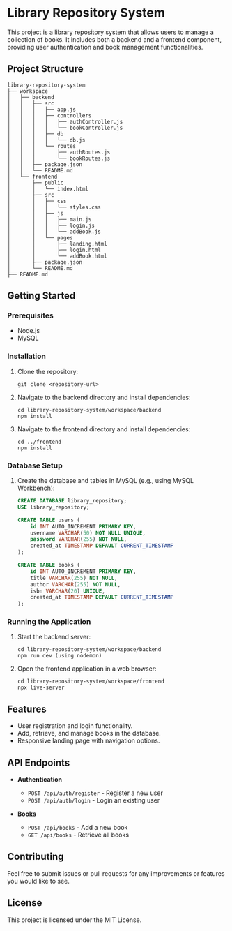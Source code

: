 # Library Repository System

This project is a library repository system that allows users to manage a collection of books. It includes both a backend and a frontend component, providing user authentication and book management functionalities.

## Project Structure

```
library-repository-system
├── workspace
│   ├── backend
│   │   ├── src
│   │   │   ├── app.js
│   │   │   ├── controllers
│   │   │   │   ├── authController.js
│   │   │   │   └── bookController.js
│   │   │   ├── db
│   │   │   │   └── db.js
│   │   │   └── routes
│   │   │       ├── authRoutes.js
│   │   │       └── bookRoutes.js
│   │   ├── package.json
│   │   └── README.md
│   └── frontend
│       ├── public
│       │   └── index.html
│       ├── src
│       │   ├── css
│       │   │   └── styles.css
│       │   ├── js
│       │   │   ├── main.js
│       │   │   ├── login.js
│       │   │   └── addBook.js
│       │   └── pages
│       │       ├── landing.html
│       │       ├── login.html
│       │       └── addBook.html
│       ├── package.json
│       └── README.md
├── README.md
```

## Getting Started

### Prerequisites

- Node.js
- MySQL

### Installation

1. Clone the repository:
   ```
   git clone <repository-url>
   ```

2. Navigate to the backend directory and install dependencies:
   ```
   cd library-repository-system/workspace/backend
   npm install
   ```

3. Navigate to the frontend directory and install dependencies:
   ```
   cd ../frontend
   npm install
   ```

### Database Setup

1. Create the database and tables in MySQL (e.g., using MySQL Workbench):

   ```sql
   CREATE DATABASE library_repository;
   USE library_repository;

   CREATE TABLE users (
       id INT AUTO_INCREMENT PRIMARY KEY,
       username VARCHAR(50) NOT NULL UNIQUE,
       password VARCHAR(255) NOT NULL,
       created_at TIMESTAMP DEFAULT CURRENT_TIMESTAMP
   );

   CREATE TABLE books (
       id INT AUTO_INCREMENT PRIMARY KEY,
       title VARCHAR(255) NOT NULL,
       author VARCHAR(255) NOT NULL,
       isbn VARCHAR(20) UNIQUE,
       created_at TIMESTAMP DEFAULT CURRENT_TIMESTAMP
   );

### Running the Application

1. Start the backend server:
   ```
   cd library-repository-system/workspace/backend
   npm run dev (using nodemon)
   ```

2. Open the frontend application in a web browser:
   ```
   cd library-repository-system/workspace/frontend
   npx live-server
   ```

## Features

- User registration and login functionality.
- Add, retrieve, and manage books in the database.
- Responsive landing page with navigation options.

## API Endpoints

- **Authentication**
  - `POST /api/auth/register` - Register a new user
  - `POST /api/auth/login` - Login an existing user

- **Books**
  - `POST /api/books` - Add a new book
  - `GET /api/books` - Retrieve all books

## Contributing

Feel free to submit issues or pull requests for any improvements or features you would like to see.

## License

This project is licensed under the MIT License.
